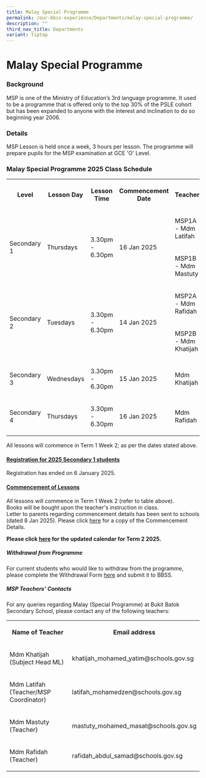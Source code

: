 ```yaml
---
title: Malay Special Programme
permalink: /our-bbss-experience/Departments/malay-special-programme/
description: ""
third_nav_title: Departments
variant: tiptap
---
```

<h1>Malay Special Programme</h1>
<h3>Background</h3>
<p>MSP is one of the Ministry of Education’s 3rd language programme. It used
to be a programme that is offered only to the top 30% of the PSLE cohort
but has been expanded to anyone with the interest and inclination to do
so beginning year 2006.</p>
<h3>Details</h3>
<p>MSP Lesson is held once a week, 3 hours per lesson. The programme will
prepare pupils for the MSP examination at GCE 'O' Level.</p>
<h3>Malay Special Programme 2025 Class Schedule</h3>
<table style="minWidth: 150px">
<colgroup>
<col>
<col>
<col>
<col>
<col>
<col>
</colgroup>
<tbody>
<tr>
<th rowspan="1" colspan="1">
<p>Level</p>
</th>
<th rowspan="1" colspan="1">
<p>Lesson Day</p>
</th>
<th rowspan="1" colspan="1">
<p>Lesson Time</p>
</th>
<th rowspan="1" colspan="1">
<p>Commencement Date</p>
</th>
<th rowspan="1" colspan="1">
<p>Teacher</p>
</th>
<th rowspan="1" colspan="1">
<p>Venue</p>
</th>
</tr>
<tr>
<td rowspan="2" colspan="1">
<p>Secondary 1</p>
</td>
<td rowspan="2" colspan="1">
<p>Thursdays</p>
</td>
<td rowspan="2" colspan="1">
<p>3.30pm - 6.30pm</p>
</td>
<td rowspan="2" colspan="1">
<p>16 Jan 2025</p>
</td>
<td rowspan="1" colspan="1">
<p>MSP1A - Mdm Latifah</p>
</td>
<td rowspan="1" colspan="1">
<p>1A3 CR</p>
</td>
</tr>
<tr>
<td rowspan="1" colspan="1">
<p>MSP1B - Mdm Mastuty</p>
</td>
<td rowspan="1" colspan="1">
<p>1A4 CR</p>
</td>
</tr>
<tr>
<td rowspan="2" colspan="1">
<p>Secondary 2</p>
</td>
<td rowspan="2" colspan="1">
<p>Tuesdays</p>
</td>
<td rowspan="2" colspan="1">
<p>3.30pm - 6.30pm</p>
</td>
<td rowspan="2" colspan="1">
<p>14 Jan 2025</p>
</td>
<td rowspan="1" colspan="1">
<p>MSP2A - Mdm Rafidah</p>
</td>
<td rowspan="1" colspan="1">
<p>1A1 CR</p>
</td>
</tr>
<tr>
<td rowspan="1" colspan="1">
<p>MSP2B - Mdm Khatijah</p>
</td>
<td rowspan="1" colspan="1">
<p>1A2 CR</p>
</td>
</tr>
<tr>
<td rowspan="1" colspan="1">
<p>Secondary 3</p>
</td>
<td rowspan="1" colspan="1">
<p>Wednesdays</p>
</td>
<td rowspan="1" colspan="1">
<p>3.30pm - 6.30pm</p>
</td>
<td rowspan="1" colspan="1">
<p>15 Jan 2025</p>
</td>
<td rowspan="1" colspan="1">
<p>Mdm Khatijah</p>
</td>
<td rowspan="1" colspan="1">
<p>1A3 CR</p>
</td>
</tr>
<tr>
<td rowspan="1" colspan="1">
<p>Secondary 4</p>
</td>
<td rowspan="1" colspan="1">
<p>Thursdays</p>
</td>
<td rowspan="1" colspan="1">
<p>3.30pm - 6.30pm</p>
</td>
<td rowspan="1" colspan="1">
<p>16 Jan 2025</p>
</td>
<td rowspan="1" colspan="1">
<p>Mdm Rafidah</p>
</td>
<td rowspan="1" colspan="1">
<p>1A2 CR</p>
</td>
</tr>
</tbody>
</table>
<p>All lessons will commence in Term 1 Week 2; as per the dates stated above.</p>
<h4><u>Registration for 2025 Secondary 1 students</u></h4>
<p>Registration has ended on 6 January 2025.</p>
<p></p>
<h4><strong><u>Commencement of Lessons</u></strong></h4>
<p>All lessons will commence in Term 1 Week 2 (refer to table above).
<br>Books will be bought upon the teacher's instruction in class.
<br>Letter to parents regarding commencement details has been sent to schools
(dated 8 Jan 2025). Please click <a href="/files/COMMENCEMENT_DETAILS_FOR_MSP_2025__for_schs_.pdf" rel="noopener noreferrer nofollow" target="_blank">here</a> for
a copy of the Commencement Details.</p>
<p><strong>Please click <a href="/files/Updated_Term_2_calendar.pdf" rel="noopener noreferrer nofollow" target="_blank">here</a> for the updated calendar for Term 2 2025.</strong>
</p>
<p></p>
<h5><strong>Withdrawal from Programme</strong></h5>
<p>For current students who would like to withdraw from the programme, please
complete the Withdrawal Form <a href="/files/BBSS_MSP_WITHDRAWAL_FORM.pdf" rel="noopener noreferrer nofollow" target="_blank">here</a> and submit it to BBSS.</p>
<h5><strong>MSP Teachers’ Contacts</strong></h5>
<p>For any queries regarding Malay (Special Programme) at Bukit Batok Secondary
School, please contact any of the following teachers:</p>
<table style="minWidth: 50px">
<colgroup>
<col>
<col>
</colgroup>
<tbody>
<tr>
<th rowspan="1" colspan="1">
<p>Name of Teacher</p>
</th>
<th rowspan="1" colspan="1">
<p>Email address</p>
</th>
</tr>
<tr>
<td rowspan="1" colspan="1">
<p>Mdm Khatijah (Subject Head ML)</p>
</td>
<td rowspan="1" colspan="1">
<p>khatijah_mohamed_yatim@schools.gov.sg</p>
</td>
</tr>
<tr>
<td rowspan="1" colspan="1">
<p>Mdm Latifah (Teacher/MSP Coordinator)</p>
</td>
<td rowspan="1" colspan="1">
<p>latifah_mohamedzen@schools.gov.sg</p>
</td>
</tr>
<tr>
<td rowspan="1" colspan="1">
<p>Mdm Mastuty (Teacher)</p>
</td>
<td rowspan="1" colspan="1">
<p>mastuty_mohamed_masat@schools.gov.sg</p>
</td>
</tr>
<tr>
<td rowspan="1" colspan="1">
<p>Mdm Rafidah (Teacher)</p>
</td>
<td rowspan="1" colspan="1">
<p>rafidah_abdul_samad@schools.gov.sg</p>
</td>
</tr>
</tbody>
</table>
<p></p>